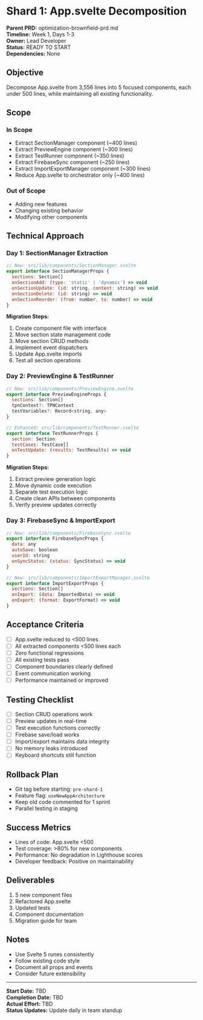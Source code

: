 # Shard 1: App.svelte Decomposition
**Parent PRD:** optimization-brownfield-prd.md  
**Timeline:** Week 1, Days 1-3  
**Owner:** Lead Developer  
**Status:** READY TO START  
**Dependencies:** None  

## Objective
Decompose App.svelte from 3,556 lines into 5 focused components, each under 500 lines, while maintaining all existing functionality.

## Scope
### In Scope
- Extract SectionManager component (~400 lines)
- Extract PreviewEngine component (~300 lines)  
- Extract TestRunner component (~350 lines)
- Extract FirebaseSync component (~250 lines)
- Extract ImportExportManager component (~300 lines)
- Reduce App.svelte to orchestrator only (~400 lines)

### Out of Scope
- Adding new features
- Changing existing behavior
- Modifying other components

## Technical Approach

### Day 1: SectionManager Extraction
```javascript
// New: src/lib/components/SectionManager.svelte
export interface SectionManagerProps {
  sections: Section[]
  onSectionAdd: (type: 'static' | 'dynamic') => void
  onSectionUpdate: (id: string, content: string) => void
  onSectionDelete: (id: string) => void
  onSectionReorder: (from: number, to: number) => void
}
```

**Migration Steps:**
1. Create component file with interface
2. Move section state management code
3. Move section CRUD methods
4. Implement event dispatchers
5. Update App.svelte imports
6. Test all section operations

### Day 2: PreviewEngine & TestRunner
```javascript
// New: src/lib/components/PreviewEngine.svelte
export interface PreviewEngineProps {
  sections: Section[]
  tpnContext?: TPNContext
  testVariables?: Record<string, any>
}

// Enhanced: src/lib/components/TestRunner.svelte  
export interface TestRunnerProps {
  section: Section
  testCases: TestCase[]
  onTestUpdate: (results: TestResults) => void
}
```

**Migration Steps:**
1. Extract preview generation logic
2. Move dynamic code execution
3. Separate test execution logic
4. Create clean APIs between components
5. Verify preview updates correctly

### Day 3: FirebaseSync & ImportExport
```javascript
// New: src/lib/components/FirebaseSync.svelte
export interface FirebaseSyncProps {
  data: any
  autoSave: boolean
  userId: string
  onSyncStatus: (status: SyncStatus) => void
}

// New: src/lib/components/ImportExportManager.svelte
export interface ImportExportProps {
  sections: Section[]
  onImport: (data: ImportedData) => void
  onExport: (format: ExportFormat) => void
}
```

## Acceptance Criteria
- [ ] App.svelte reduced to <500 lines
- [ ] All extracted components <500 lines each
- [ ] Zero functional regressions
- [ ] All existing tests pass
- [ ] Component boundaries clearly defined
- [ ] Event communication working
- [ ] Performance maintained or improved

## Testing Checklist
- [ ] Section CRUD operations work
- [ ] Preview updates in real-time
- [ ] Test execution functions correctly
- [ ] Firebase save/load works
- [ ] Import/export maintains data integrity
- [ ] No memory leaks introduced
- [ ] Keyboard shortcuts still function

## Rollback Plan
- Git tag before starting: `pre-shard-1`
- Feature flag: `useNewAppArchitecture`
- Keep old code commented for 1 sprint
- Parallel testing in staging

## Success Metrics
- Lines of code: App.svelte <500
- Test coverage: >80% for new components
- Performance: No degradation in Lighthouse scores
- Developer feedback: Positive on maintainability

## Deliverables
1. 5 new component files
2. Refactored App.svelte
3. Updated tests
4. Component documentation
5. Migration guide for team

## Notes
- Use Svelte 5 runes consistently
- Follow existing code style
- Document all props and events
- Consider future extensibility

---
**Start Date:** TBD  
**Completion Date:** TBD  
**Actual Effort:** TBD  
**Status Updates:** Update daily in team standup